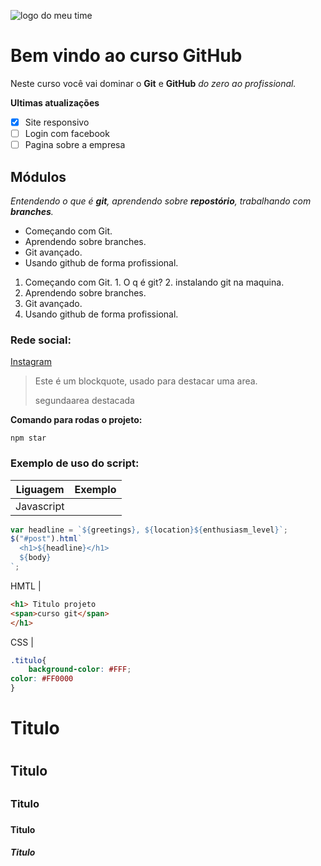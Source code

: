 ![logo do meu time](https://sujeitoprogramador.com/wp-content/uploads/2021/04/gitimage.png)

# Bem vindo ao curso GitHub
Neste curso você vai dominar o **Git** e **GitHub** _do zero ao profissional._

**Ultimas atualizações**

- [X] Site responsivo
- [ ] Login com facebook
- [ ] Pagina sobre a empresa

## Módulos
_Entendendo o que é **git**, aprendendo sobre **repostório**, trabalhando com **branches**._

* Começando com Git.
* Aprendendo sobre branches.
* Git avançado.
* Usando github de forma profissional.


1. Começando com Git.
        1. O q é git?
        2. instalando git na maquina.
2. Aprendendo sobre branches.
3. Git avançado.
4. Usando github de forma profissional.

### Rede social:
[Instagram](https://instagram.com/thiago.ribeirot)


>Este é um blockquote, usado para destacar uma area.
>
>segundaarea destacada

**Comando para rodas o projeto:**

```
npm star
```

### Exemplo de uso do script:


Liguagem | Exemplo
-------- | --------
Javascript | 
```javascript
var headline = `${greetings}, ${location}${enthusiasm_level}`;
$("#post").html`
  <h1>${headline}</h1>
  ${body}
`;
```
HMTL | 
```html
<h1> Titulo projeto
<span>curso git</span>
</h1>
```
CSS | 
```css
.titulo{
    background-color: #FFF;
color: #FF0000
}
```



# Titulo <h1>

## Titulo <h2>

### Titulo <h3>

#### Titulo <h4>

##### Titulo <h5>

